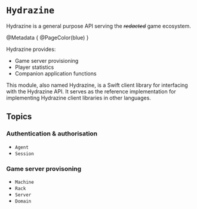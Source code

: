 # ``Hydrazine``

Hydrazine is a general purpose API serving the ~~*redacted*~~ game ecosystem.

@Metadata {
    @PageColor(blue)
}

Hydrazine provides:

- Game server provisioning
- Player statistics
- Companion application functions

This module, also named Hydrazine, is a Swift client library for interfacing
with the Hydrazine API. It serves as the reference implementation for
implementing Hydrazine client libraries in other languages.


## Topics

### Authentication & authorisation

- ``Agent``
- ``Session``

### Game server provisoning

- ``Machine``
- ``Rack``
- ``Server``
- ``Domain``
